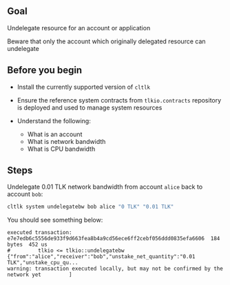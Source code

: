 ## Goal

Undelegate resource for an account or application

Beware that only the account which originally delegated resource can undelegate

## Before you begin

* Install the currently supported version of `cltlk`

* Ensure the reference system contracts from `tlkio.contracts` repository is deployed and used to manage system resources

* Understand the following:
  * What is an account
  * What is network bandwidth
  * What is CPU bandwidth

## Steps

Undelegate 0.01 TLK network bandwidth from account `alice` back to account `bob`:

```sh
cltlk system undelegatebw bob alice "0 TLK" "0.01 TLK"
```

You should see something below:

```console
executed transaction: e7e7edb6c5556de933f9d663fea8b4a9cd56ece6ff2cebf056ddd0835efa6606  184 bytes  452 us
#         tlkio <= tlkio::undelegatebw          {"from":"alice","receiver":"bob","unstake_net_quantity":"0.01 TLK","unstake_cpu_qu...
warning: transaction executed locally, but may not be confirmed by the network yet         ]
```
